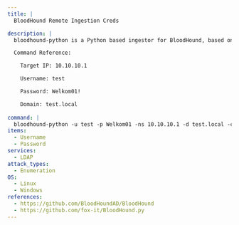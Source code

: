 ```yaml
---
title: |
  BloodHound Remote Ingestion Creds

description: |
  bloodhound-python is a Python based ingestor for BloodHound, based on Impacket. It allows you to remotely collect data for bloodhound by querying LDAP

  Command Reference:

  	Target IP: 10.10.10.1

  	Username: test

  	Password: Welkom01!

  	Domain: test.local
    
command: |
  bloodhound-python -u test -p Welkom01 -ns 10.10.10.1 -d test.local -c All
items:
  - Username
  - Password
services:
  - LDAP
attack_types:
  - Enumeration
OS:
  - Linux
  - Windows
references:
  - https://github.com/BloodHoundAD/BloodHound
  - https://github.com/fox-it/BloodHound.py
---
```

